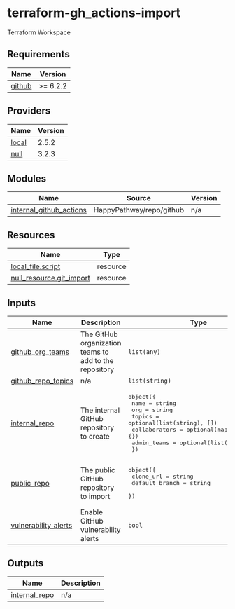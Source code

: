 # terraform-gh_actions-import
Terraform Workspace

<!-- BEGIN_TF_DOCS -->
## Requirements

| Name | Version |
|------|---------|
| <a name="requirement_github"></a> [github](#requirement\_github) | >= 6.2.2 |

## Providers

| Name | Version |
|------|---------|
| <a name="provider_local"></a> [local](#provider\_local) | 2.5.2 |
| <a name="provider_null"></a> [null](#provider\_null) | 3.2.3 |

## Modules

| Name | Source | Version |
|------|--------|---------|
| <a name="module_internal_github_actions"></a> [internal\_github\_actions](#module\_internal\_github\_actions) | HappyPathway/repo/github | n/a |

## Resources

| Name | Type |
|------|------|
| [local_file.script](https://registry.terraform.io/providers/hashicorp/local/latest/docs/resources/file) | resource |
| [null_resource.git_import](https://registry.terraform.io/providers/hashicorp/null/latest/docs/resources/resource) | resource |

## Inputs

| Name | Description | Type | Default | Required |
|------|-------------|------|---------|:--------:|
| <a name="input_github_org_teams"></a> [github\_org\_teams](#input\_github\_org\_teams) | The GitHub organization teams to add to the repository | `list(any)` | `[]` | no |
| <a name="input_github_repo_topics"></a> [github\_repo\_topics](#input\_github\_repo\_topics) | n/a | `list(string)` | n/a | yes |
| <a name="input_internal_repo"></a> [internal\_repo](#input\_internal\_repo) | The internal GitHub repository to create | <pre>object({<br>    name          = string<br>    org           = string<br>    topics        = optional(list(string), [])<br>    collaborators = optional(map(string), {})<br>    admin_teams   = optional(list(string), [])<br>  })</pre> | n/a | yes |
| <a name="input_public_repo"></a> [public\_repo](#input\_public\_repo) | The public GitHub repository to import | <pre>object({<br>    clone_url      = string<br>    default_branch = string<br>  })</pre> | n/a | yes |
| <a name="input_vulnerability_alerts"></a> [vulnerability\_alerts](#input\_vulnerability\_alerts) | Enable GitHub vulnerability alerts | `bool` | `true` | no |

## Outputs

| Name | Description |
|------|-------------|
| <a name="output_internal_repo"></a> [internal\_repo](#output\_internal\_repo) | n/a |
<!-- END_TF_DOCS -->
